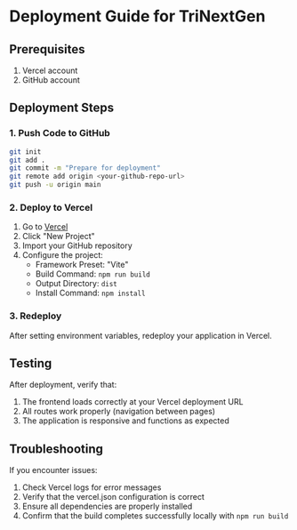 # Deployment Guide for TriNextGen

## Prerequisites
1. Vercel account
2. GitHub account

## Deployment Steps

### 1. Push Code to GitHub
```bash
git init
git add .
git commit -m "Prepare for deployment"
git remote add origin <your-github-repo-url>
git push -u origin main
```

### 2. Deploy to Vercel
1. Go to [Vercel](https://vercel.com/)
2. Click "New Project"
3. Import your GitHub repository
4. Configure the project:
   - Framework Preset: "Vite"
   - Build Command: `npm run build`
   - Output Directory: `dist`
   - Install Command: `npm install`

### 3. Redeploy
After setting environment variables, redeploy your application in Vercel.

## Testing
After deployment, verify that:
1. The frontend loads correctly at your Vercel deployment URL
2. All routes work properly (navigation between pages)
3. The application is responsive and functions as expected

## Troubleshooting
If you encounter issues:
1. Check Vercel logs for error messages
2. Verify that the vercel.json configuration is correct
3. Ensure all dependencies are properly installed
4. Confirm that the build completes successfully locally with `npm run build`